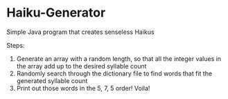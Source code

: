 # Haiku-Generator
Simple Java program that creates senseless Haikus

Steps:
1. Generate an array with a random length, so that all the integer values in the array add up to the desired syllable count
2. Randomly search through the dictionary file to find words that fit the generated syllable count
3. Print out those words in the 5, 7, 5 order! Voila!
